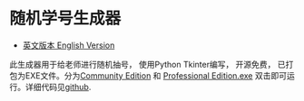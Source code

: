 # 随机学号生成器
- [英文版本 English Version](README.md) 

此生成器用于给老师进行随机抽号， 使用Python Tkinter编写， 开源免费， 已打包为EXE文件。分为[Community Edition](Community%20Edition.exe) 和 [Professional Edition.exe](Professional%20Edition.exe)
双击即可运行。详细代码见[github](https://github.com/nanocode38).
